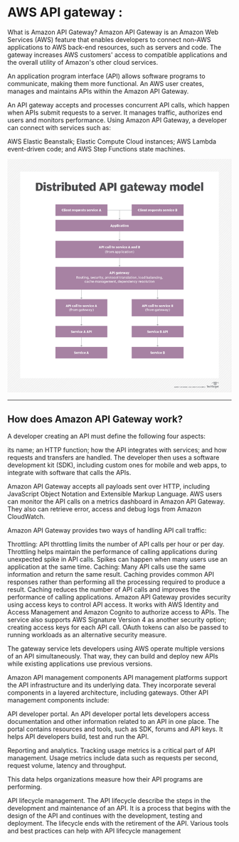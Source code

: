 # AWS API gateway :

What is Amazon API Gateway?
Amazon API Gateway is an Amazon Web Services (AWS) feature that enables developers to connect non-AWS applications to AWS back-end resources, such as servers and code. The gateway increases AWS customers' access to compatible applications and the overall utility of Amazon's other cloud services.

An application program interface (API) allows software programs to communicate, making them more functional. An AWS user creates, manages and maintains APIs within the Amazon API Gateway.

An API gateway accepts and processes concurrent API calls, which happen when APIs submit requests to a server. It manages traffic, authorizes end users and monitors performance. Using Amazon API Gateway, a developer can connect with services such as:

AWS Elastic Beanstalk;
Elastic Compute Cloud instances;
AWS Lambda event-driven code; and
AWS Step Functions state machines.

![img](./aws.png)
*****

## How does Amazon API Gateway work?
A developer creating an API must define the following four aspects:

its name;
an HTTP function;
how the API integrates with services; and
how requests and transfers are handled.
The developer then uses a software development kit (SDK), including custom ones for mobile and web apps, to integrate with software that calls the APIs.

Amazon API Gateway accepts all payloads sent over HTTP, including JavaScript Object Notation and Extensible Markup Language. AWS users can monitor the API calls on a metrics dashboard in Amazon API Gateway. They also can retrieve error, access and debug logs from Amazon CloudWatch.

Amazon API Gateway provides two ways of handling API call traffic:

Throttling: API throttling limits the number of API calls per hour or per day. Throttling helps maintain the performance of calling applications during unexpected spike in API calls. Spikes can happen when many users use an application at the same time.
Caching: Many API calls use the same information and return the same result. Caching provides common API responses rather than performing all the processing required to produce a result. Caching reduces the number of API calls and improves the performance of calling applications.
Amazon API Gateway provides security using access keys to control API access. It works with AWS Identity and Access Management and Amazon Cognito to authorize access to APIs. The service also supports AWS Signature Version 4 as another security option; creating access keys for each API call. OAuth tokens can also be passed to running workloads as an alternative security measure.

The gateway service lets developers using AWS operate multiple versions of an API simultaneously. That way, they can build and deploy new APIs while existing applications use previous versions.

Amazon API management components
API management platforms support the API infrastructure and its underlying data. They incorporate several components in a layered architecture, including gateways. Other API management components include:

API developer portal. An API developer portal lets developers access documentation and other information related to an API in one place. The portal contains resources and tools, such as SDK, forums and API keys. It helps API developers build, test and run the API.

Reporting and analytics. Tracking usage metrics is a critical part of API management. Usage metrics include data such as requests per second, request volume, latency and throughput.

This data helps organizations measure how their API programs are performing.

API lifecycle management. The API lifecycle describe the steps in the development and maintenance of an API. It is a process that begins with the design of the API and continues with the development, testing and deployment. The lifecycle ends with the retirement of the API. Various tools and best practices can help with API lifecycle management

